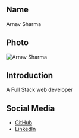 ## Name
Arnav Sharma

## Photo
![Arnav Sharma](https://ibb.co/44bs5YV)

## Introduction
A Full Stack web developer 
## Social Media
- [GitHub](https://github.com/sharmaarnav626)
- [LinkedIn](https://www.linkedin.com/in/arnav-sharma-02622221a)